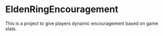 # EldenRingEncouragement
This is a project to give players dynamic encouragement based on game stats.
